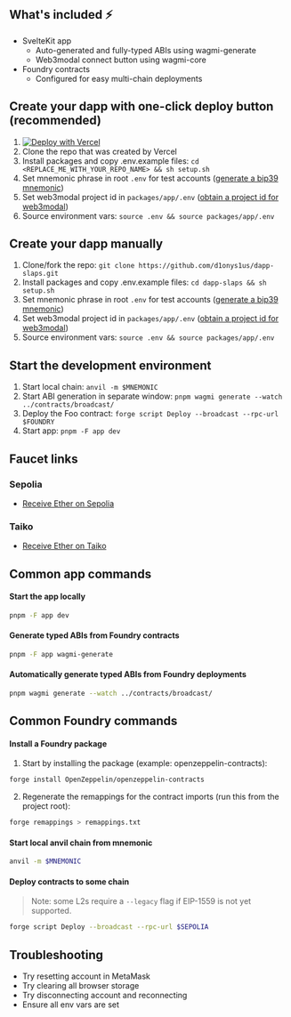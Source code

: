 ## What's included ⚡

- SvelteKit app
  - Auto-generated and fully-typed ABIs using wagmi-generate
  - Web3modal connect button using wagmi-core
- Foundry contracts
  - Configured for easy multi-chain deployments

## Create your dapp with one-click deploy button (recommended)

1. [![Deploy with Vercel](https://vercel.com/button)](https://vercel.com/new/clone?repository-url=https%3A%2F%2Fgithub.com%2Fd1onys1us%2Fdapp-slaps&env=VITE_WEB3MODAL_PROJECT_ID&envDescription=Retrieve%20a%20Web3Modal%20project%20ID%20%E2%86%92&envLink=https%3A%2F%2Fcloud.walletconnect.com%2Fsign-in&root-directory=packages%2Fapp)
2. Clone the repo that was created by Vercel
3. Install packages and copy .env.example files:
   `cd <REPLACE_ME_WITH_YOUR_REPO_NAME> && sh setup.sh`
4. Set mnemonic phrase in root `.env` for test accounts ([generate a bip39 mnemonic](https://iancoleman.io/bip39/))
5. Set web3modal project id in `packages/app/.env` ([obtain a project id for web3modal](https://cloud.walletconnect.com/sign-in))
6. Source environment vars: `source .env && source packages/app/.env`

## Create your dapp manually

1. Clone/fork the repo:
   `git clone https://github.com/d1onys1us/dapp-slaps.git`
2. Install packages and copy .env.example files:
   `cd dapp-slaps && sh setup.sh`
3. Set mnemonic phrase in root `.env` for test accounts ([generate a bip39 mnemonic](https://iancoleman.io/bip39/))
4. Set web3modal project id in `packages/app/.env` ([obtain a project id for web3modal](https://cloud.walletconnect.com/sign-in))
5. Source environment vars: `source .env && source packages/app/.env`

## Start the development environment

1. Start local chain: `anvil -m $MNEMONIC`
2. Start ABI generation in separate window: `pnpm wagmi generate --watch ../contracts/broadcast/`
3. Deploy the Foo contract: `forge script Deploy --broadcast --rpc-url $FOUNDRY`
4. Start app: `pnpm -F app dev`

## Faucet links

### Sepolia

- [Receive Ether on Sepolia](https://sepolia-faucet.pk910.de/)

### Taiko

- [Receive Ether on Taiko](https://l2faucet.hackathon.taiko.xyz/)

## Common app commands

#### Start the app locally

```sh
pnpm -F app dev
```

#### Generate typed ABIs from Foundry contracts

```sh
pnpm -F app wagmi-generate
```

#### Automatically generate typed ABIs from Foundry deployments

```sh
pnpm wagmi generate --watch ../contracts/broadcast/
```

## Common Foundry commands

#### Install a Foundry package

1. Start by installing the package (example: openzeppelin-contracts):

```sh
forge install OpenZeppelin/openzeppelin-contracts
```

2. Regenerate the remappings for the contract imports (run this from the project root):

```sh
forge remappings > remappings.txt
```

#### Start local anvil chain from mnemonic

```sh
anvil -m $MNEMONIC
```

#### Deploy contracts to some chain

> Note: some L2s require a `--legacy` flag if EIP-1559 is not yet supported.

```sh
forge script Deploy --broadcast --rpc-url $SEPOLIA
```

## Troubleshooting

- Try resetting account in MetaMask
- Try clearing all browser storage
- Try disconnecting account and reconnecting
- Ensure all env vars are set
